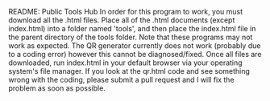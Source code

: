 README: Public Tools Hub
In order for this program to work, you must download all the .html files. Place all of the .html documents (except index.html) into a folder named 'tools', and then place the index.html file in the parent directory of the tools folder. Note that these programs may not work as expected. The QR generator currently does not work (probably due to a coding error) however this cannot be diagnosed/fixed. Once all files are downloaded, run index.html in your default browser via your operating system's file manager. If you look at the qr.html code and see something wrong with the coding, please submit a pull request and I will fix the problem as soon as possible.
